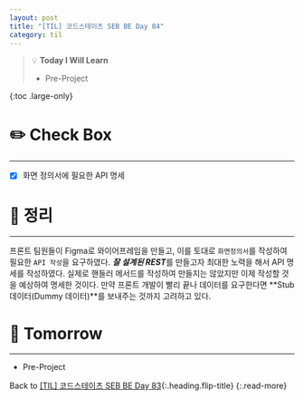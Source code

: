 ```yaml
---
layout: post
title: "[TIL] 코드스테이츠 SEB BE Day 84"
category: til
---
```

> 💡 **Today I Will Learn**
>
> * Pre-Project

{:toc .large-only}

# ✏️ Check Box
***

* [x] <label>화면 정의서에 필요한 API 명세</label>


# 📌 정리
***

프론트 팀원들이 Figma로 와이어프레임을 만들고, 이를 토대로 `화면정의서`를 작성하여 필요한 `API 작성`을 요구하였다. ***잘 설계된 REST***를 만들고자 최대한 노력을 해서 API 명세를 작성하였다. 실제로 핸들러 메서드를 작성하여 만들지는 않았지만 이제 작성할 것을 예상하여 명세한 것이다. 만약 프론트 개발이 빨리 끝나 데이터를 요구한다면 **Stub 데이터(Dummy 데이터)**를 보내주는 것까지 고려하고 있다.

# 🎯 Tomorrow
***

* Pre-Project

Back to [[TIL] 코드스테이츠 SEB BE Day 83](220824-til){:.heading.flip-title}
{:.read-more}